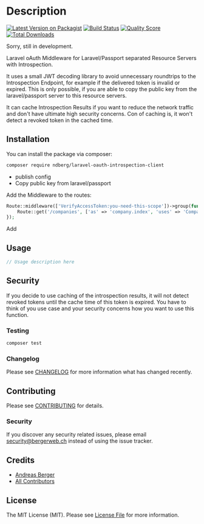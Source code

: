 # Description

[![Latest Version on Packagist](https://img.shields.io/packagist/v/ndberg/laravel-oauth-introspection-client.svg?style=flat-square)](https://packagist.org/packages/ndberg/laravel-oauth-introspection-client)
[![Build Status](https://img.shields.io/travis/ndberg/laravel-oauth-introspection-client/master.svg?style=flat-square)](https://travis-ci.org/ndberg/laravel-oauth-introspection-client)
[![Quality Score](https://img.shields.io/scrutinizer/g/ndberg/laravel-oauth-introspection-client.svg?style=flat-square)](https://scrutinizer-ci.com/g/ndberg/laravel-oauth-introspection-client)
[![Total Downloads](https://img.shields.io/packagist/dt/ndberg/laravel-oauth-introspection-client.svg?style=flat-square)](https://packagist.org/packages/ndberg/laravel-oauth-introspection-client)

Sorry, still in development.

Laravel oAuth Middleware for Laravel/Passport separated Resource Servers with Introspection.

It uses a small JWT decoding library to avoid unnecessary roundtrips to the Introspection Endpoint,
for example if the delivered token is invalid or expired. This is only possible, if you are able to copy
the public key from the laravel/passport server to this resource servers.

It can cache Introspection Results if you want to reduce the network traffic and don't have
ultimate high security concerns. Con of caching is, it won't detect a revoked token in the cached time.


## Installation

You can install the package via composer:

```bash
composer require ndberg/laravel-oauth-introspection-client
```

- publish config
- Copy public key from laravel/passport

Add the Middleware to the routes:
``` php
Route::middleware(['VerifyAccessToken:you-need-this-scope'])->group(function () {
    Route::get('/companies', ['as' => 'company.index', 'uses' => 'CompanyController@index']);
});
```

Add

## Usage

``` php
// Usage description here
```

## Security
If you decide to use caching of the introspection results, it will not detect revoked tokens until
the cache time of this token is expired. You have to think of you use case and your security concerns
how you want to use this function.

### Testing

``` bash
composer test
```

### Changelog

Please see [CHANGELOG](CHANGELOG.md) for more information what has changed recently.

## Contributing

Please see [CONTRIBUTING](CONTRIBUTING.md) for details.

### Security

If you discover any security related issues, please email security@bergerweb.ch instead of using the issue tracker.

## Credits

- [Andreas Berger](https://github.com/ndberg)
- [All Contributors](../../contributors)

## License

The MIT License (MIT). Please see [License File](LICENSE.md) for more information.
